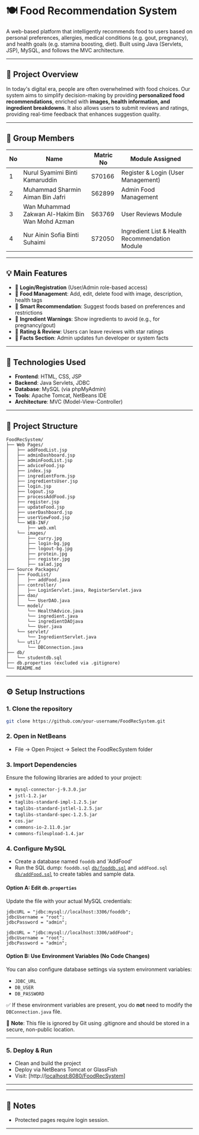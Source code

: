 # 🍽️ Food Recommendation System 

A web-based platform that intelligently recommends food to users based on personal preferences, allergies, medical conditions (e.g. gout, pregnancy), and health goals (e.g. stamina boosting, diet). Built using Java (Servlets, JSP), MySQL, and follows the MVC architecture.

---

## 📌 Project Overview

In today's digital era, people are often overwhelmed with food choices. Our system aims to simplify decision-making by providing **personalized food recommendations**, enriched with **images, health information, and ingredient breakdowns**. It also allows users to submit reviews and ratings, providing real-time feedback that enhances suggestion quality.

---

## 👥 Group Members

| No | Name                                             | Matric No | Module Assigned                                |
|----|--------------------------------------------------|-----------|-------------------------------------------------|
| 1  | Nurul Syamimi Binti Kamaruddin                   | S70166    | Register & Login (User Management)              |
| 2  | Muhammad Sharmin Aiman Bin Jafri                 | S62899    | Admin Food Management                           |
| 3  | Wan Muhammad Zakwan Al-Hakim Bin Wan Mohd Azman | S63769    | User Reviews Module                 |
| 4  | Nur Ainin Sofia Binti Suhaimi                    | S72050    | Ingredient List & Health Recommendation Module  |

---

## 💡 Main Features

- 👥 **Login/Registration** (User/Admin role-based access)
- 🍛 **Food Management**: Add, edit, delete food with image, description, health tags
- 🧠 **Smart Recommendation**: Suggest foods based on preferences and restrictions
- 🌿 **Ingredient Warnings**: Show ingredients to avoid (e.g., for pregnancy/gout)
- 🌟 **Rating & Review**: Users can leave reviews with star ratings
- 📢 **Facts Section**: Admin updates fun developer or system facts

---

## 🧰 Technologies Used

- **Frontend**: HTML, CSS, JSP
- **Backend**: Java Servlets, JDBC
- **Database**: MySQL (via phpMyAdmin)
- **Tools**: Apache Tomcat, NetBeans IDE
- **Architecture**: MVC (Model-View-Controller)

---

## 🧱 Project Structure

```
FoodRecSystem/
├── Web Pages/
│   ├── addFoodList.jsp
│   ├── adminDashboard.jsp
│   ├── adminFoodList.jsp
│   ├── adviceFood.jsp
│   ├── index.jsp
│   ├── ingredientForm.jsp
│   ├── ingredientsUser.jsp
│   ├── login.jsp
│   ├── logout.jsp
│   ├── processAddFood.jsp
│   ├── register.jsp
│   ├── updateFood.jsp
│   ├── userDashboard.jsp
│   ├── userViewFood.jsp
│   └── WEB-INF/
│       ├── web.xml
│   └── images/
│       ├── curry.jpg
│       ├── login-bg.jpg
│       ├── logout-bg.jpg
│       ├── protein.jpg
│       ├── register.jpg
│       ├── salad.jpg
├── Source Packages/
│   ├── FoodList/
│   │   ├── addFood.java
│   ├── controller/
│   │   ├── LoginServlet.java, RegisterServlet.java
│   ├── dao/
│   │   └── UserDAO.java
│   └── model/
│       └── HealthAdvice.java
│       └── ingredient.java
│       └── ingredientDAOjava
│       └── User.java
│   └── servlet/
│       └── IngredientServlet.java
│   └── util/
│       └── DBConnection.java
├── db/
│   └── studentdb.sql
├── db.properties (excluded via .gitignore)
└── README.md
```

---

## ⚙️ Setup Instructions

### 1. Clone the repository

```bash
git clone https://github.com/your-username/FoodRecSystem.git
```

### 2. Open in NetBeans

- File → Open Project → Select the FoodRecSystem folder

### 3. Import Dependencies

Ensure the following libraries are added to your project:
- `mysql-connector-j-9.3.0.jar`
- `jstl-1.2.jar`
- `taglibs-standard-impl-1.2.5.jar`
- `taglibs-standard-jstlel-1.2.5.jar`
- `taglibs-standard-spec-1.2.5.jar`
- `cos.jar`
- `commons-io-2.11.0.jar`
- `commons-fileupload-1.4.jar`


### 4. Configure MySQL

- Create a database named `fooddb` and 'AddFood'
- Run the SQL dump: `fooddb.sql` [`db/fooddb.sql`](db/fooddb.sql) and `addFood.sql` [`db/addFood.sql`](db/addFood.sql) to create tables and sample data.

#### Option A: Edit `db.properties`
Update the file with your actual MySQL credentials:

```properties
jdbcURL = "jdbc:mysql://localhost:3306/fooddb";
jdbcUsername = "root";
jdbcPassword = "admin";
```

```properties
jdbcURL = "jdbc:mysql://localhost:3306/addFood";
jdbcUsername = "root";
jdbcPassword = "admin";
```

#### Option B: Use Environment Variables (No Code Changes)
You can also configure database settings via system environment variables:

- `JDBC_URL`
- `DB_USER`
- `DB_PASSWORD`

✅ If these environment variables are present, you do **not** need to modify the `DBConnection.java` file.


🚫 **Note**: This file is ignored by Git using .gitignore and should be stored in a secure, non-public location.

---

### 5. Deploy & Run

- Clean and build the project
- Deploy via NetBeans Tomcat or GlassFish
- Visit: [http://[localhost:8080/FoodRecSystem](http://localhost:8080/FoodRecSystem/)]

---

---

## 📌 Notes
- Protected pages require login session.

---
